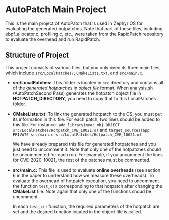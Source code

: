 # AutoPatch Main Project

This is the main project of AutoPatch that is used in Zephyr OS for evaluating the generated hotpatches. Note that part of these files, including ebpf_allocator.c, profiling.c, etc., were taken from the RapidPatch repository to evaluate the overhead and run RapidPatch.

## Structure of Project

This project consists of various files, but you only need its three main files, which include `src/LocalPatches/`, `CMakeLists.txt`, and `src/main.c`.

- **src/LocalPatches:** This folder is located in `src` directory and contains all of the *generated hotpatches* in *object file* format. When [analysis.sh](../Scripts) (AutoPatchSecond Pass) generates the hotpatch object file in **HOTPATCH_DIRECTORY**, you need to copy that to this LocalPatches folder.

  
- **CMakeLists.txt:** To link the generated hotpatch to the OS, you must put its information in this file. For each patch, two lines should be added to this file.
  For instance: `add_library(myac_obj OBJECT src/LocalPatches/Hotpatch_CVE_10021.o)` and
                `target_sources(app PRIVATE src/main.c src/LocalPatches/Hotpatch_CVE_10021.o)`

  We have already prepared this file for generated hotpatches and you just need to uncomment it. Note that only one of the hotpatches should be uncommented for each run. For example, if you uncomment the lines for CVE-2020-10021, the rest of the patches must be commented.

- **src/main.c:** This file is used to evaluate **online overheads** (see section 6 in the paper to understand how we measure these overheads). To evaluate the overhead of hotpatch execution, you need to uncomment the function `test_c()` corresponding to that hotpatch after changing the **CMakeList** file. Note again that only one of the functions shoud be uncomment.

  In each `test_c()` function, the required parameters of the hotpatch are set and the desired function located in the object file is called.





